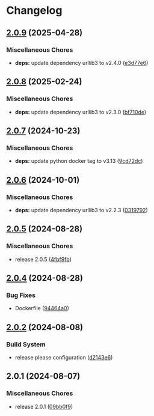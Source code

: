 # Changelog

## [2.0.9](https://github.com/ZeroGachis/soti-action-uploader/compare/v2.0.8...v2.0.9) (2025-04-28)


### Miscellaneous Chores

* **deps:** update dependency urllib3 to v2.4.0 ([e3d77e6](https://github.com/ZeroGachis/soti-action-uploader/commit/e3d77e664229ab00851bf8fd1284658b02e52d0c))

## [2.0.8](https://github.com/ZeroGachis/soti-action-uploader/compare/v2.0.7...v2.0.8) (2025-02-24)


### Miscellaneous Chores

* **deps:** update dependency urllib3 to v2.3.0 ([bf710de](https://github.com/ZeroGachis/soti-action-uploader/commit/bf710deab5f5fd9c46a109c4b52f6b1474004414))

## [2.0.7](https://github.com/ZeroGachis/soti-action-uploader/compare/v2.0.6...v2.0.7) (2024-10-23)


### Miscellaneous Chores

* **deps:** update python docker tag to v3.13 ([9cd72dc](https://github.com/ZeroGachis/soti-action-uploader/commit/9cd72dccc3a64687a8104c94125b683af95528e2))

## [2.0.6](https://github.com/ZeroGachis/soti-action-uploader/compare/v2.0.5...v2.0.6) (2024-10-01)


### Miscellaneous Chores

* **deps:** update dependency urllib3 to v2.2.3 ([0319792](https://github.com/ZeroGachis/soti-action-uploader/commit/0319792ef7b19572ddf0cf95b3712e0148a8c41e))

## [2.0.5](https://github.com/ZeroGachis/soti-action-uploader/compare/v2.0.4...v2.0.5) (2024-08-28)


### Miscellaneous Chores

* release 2.0.5 ([4fbf9fb](https://github.com/ZeroGachis/soti-action-uploader/commit/4fbf9fb0cd2c8baba70add22b14e0b2d49f6cf62))

## [2.0.4](https://github.com/ZeroGachis/soti-action-uploader/compare/v2.0.2...v2.0.3) (2024-08-28)

### Bug Fixes

- Dockerfile ([94464a0](https://github.com/ZeroGachis/soti-action-uploader/commit/94464a069241636e013b94908edd44505096f4c0))

## [2.0.2](https://github.com/ZeroGachis/soti-action-uploader/compare/v2.0.1...v2.0.2) (2024-08-08)

### Build System

- release please configuration ([d2143e6](https://github.com/ZeroGachis/soti-action-uploader/commit/d2143e6a4e83fe3fa44ed74726a1e08d5b8445df))

## 2.0.1 (2024-08-07)

### Miscellaneous Chores

- release 2.0.1 ([09bb0f9](https://github.com/ZeroGachis/soti-action-uploader/commit/09bb0f96f45f1505b09a12ea3f37d4011918cbe8))
